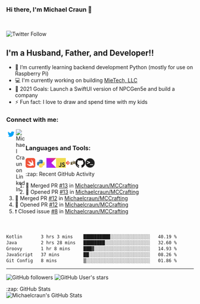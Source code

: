 ### Hi there, I'm Michael Craun 👋 

<br />

![Twitter Follow](https://img.shields.io/twitter/follow/opkurix?style=social)

## I'm a Husband, Father, and Developer!!

- 🌱 I’m currently learning backend development Python (mostly for use on Raspberry Pi)
- 💻 I'm currently working on building [MieTech, LLC](https://github.com/mietechnologies)
- 🥅 2021 Goals: Launch a SwiftUI version of NPCGen5e and build a company
- ⚡ Fun fact: I love to draw and spend time with my kids

### Connect with me:

[<img align="left" alt="Michael Craun on Twitter" width="26px" src="https://raw.githubusercontent.com/github/explore/80688e429a7d4ef2fca1e82350fe8e3517d3494d/topics/twitter/twitter.png" />][twitter]
[<img align="left" alt="Michael Craun on LinkedIn" width="26px" src="https://cdn.jsdelivr.net/npm/simple-icons@v3/icons/linkedin.svg" />][linkedin]

<br />

### Languages and Tools:

[<img align="left" alt="Swift" width="26px" src="https://raw.githubusercontent.com/github/explore/80688e429a7d4ef2fca1e82350fe8e3517d3494d/topics/swift/swift.png" />][swift]
[<img align="left" alt="Python" width="30px" src="https://raw.githubusercontent.com/github/explore/80688e429a7d4ef2fca1e82350fe8e3517d3494d/topics/python/python.png" />][python]
[<img align="left" alt="Kotlin" width="26px" src="https://raw.githubusercontent.com/github/explore/80688e429a7d4ef2fca1e82350fe8e3517d3494d/topics/kotlin/kotlin.png" />][kotlin]
[<img align="left" alt="JavaScript" width="26px" src="https://raw.githubusercontent.com/github/explore/80688e429a7d4ef2fca1e82350fe8e3517d3494d/topics/javascript/javascript.png" />][javascript]
[<img align="left" alt="Git" width="26px" src="https://raw.githubusercontent.com/github/explore/80688e429a7d4ef2fca1e82350fe8e3517d3494d/topics/git/git.png" />]([])
[<img align="left" alt="GitHub" width="26px" src="https://raw.githubusercontent.com/github/explore/78df643247d429f6cc873026c0622819ad797942/topics/github/github.png" />][github]
[<img align="left" alt="Terminal" width="26px" src="https://raw.githubusercontent.com/github/explore/80688e429a7d4ef2fca1e82350fe8e3517d3494d/topics/terminal/terminal.png" />][terminal]

<br />
<br />

<summary>:zap: Recent GitHub Activity</summary>
  
<!--START_SECTION:activity-->
1. 🎉 Merged PR [#13](https://github.com/Michaelcraun/MCCrafting/pull/13) in [Michaelcraun/MCCrafting](https://github.com/Michaelcraun/MCCrafting)
2. 💪 Opened PR [#13](https://github.com/Michaelcraun/MCCrafting/pull/13) in [Michaelcraun/MCCrafting](https://github.com/Michaelcraun/MCCrafting)
3. 🎉 Merged PR [#12](https://github.com/Michaelcraun/MCCrafting/pull/12) in [Michaelcraun/MCCrafting](https://github.com/Michaelcraun/MCCrafting)
4. 💪 Opened PR [#12](https://github.com/Michaelcraun/MCCrafting/pull/12) in [Michaelcraun/MCCrafting](https://github.com/Michaelcraun/MCCrafting)
5. ❗️ Closed issue [#8](https://github.com/Michaelcraun/MCCrafting/issues/8) in [Michaelcraun/MCCrafting](https://github.com/Michaelcraun/MCCrafting)
<!--END_SECTION:activity-->
  
<br />
  
<!--START_SECTION:waka-->
```text
Kotlin       3 hrs 3 mins    ██████████░░░░░░░░░░░░░░░   40.19 % 
Java         2 hrs 28 mins   ████████░░░░░░░░░░░░░░░░░   32.60 % 
Groovy       1 hr 8 mins     ███▓░░░░░░░░░░░░░░░░░░░░░   14.93 % 
JavaScript   37 mins         ██░░░░░░░░░░░░░░░░░░░░░░░   08.26 % 
Git Config   8 mins          ▒░░░░░░░░░░░░░░░░░░░░░░░░   01.86 % 
```
<!--END_SECTION:waka-->

---
  
![GitHub followers](https://img.shields.io/github/followers/Michaelcraun?style=social)
![GitHub User's stars](https://img.shields.io/github/stars/Michaelcraun?style=social)
  
<summary>:zap: GitHub Stats</summary>

<img align="left" alt="Michaelcraun's GitHub Stats" src="https://github-readme-stats-8frbydxfs-michaelcraun.vercel.app/api?username=Michaelcraun" />

[twitter]: https://twitter.com/opkurix
[linkedin]: https://linkedin.com/in/michael-craun
[swift]: https://developer.apple.com/swift/
[python]: https://www.python.org
[kotlin]: https://kotlinlang.org
[javascript]: https://www.javascript.com
[github]: https://github.com/
[terminal]: https://en.wikipedia.org/wiki/Terminal_(macOS)
